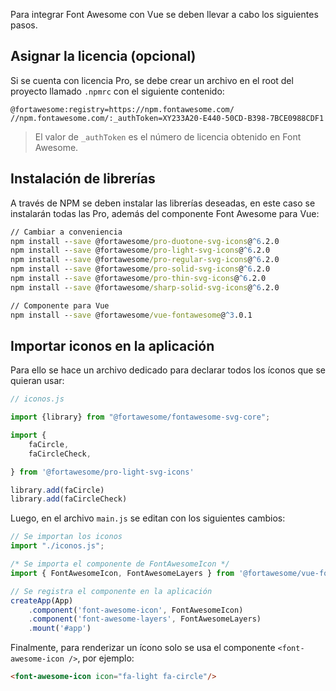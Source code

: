 Para integrar Font Awesome con Vue se deben llevar a cabo los siguientes pasos.

## Asignar la licencia (opcional)
Si se cuenta con licencia Pro, se debe crear un archivo en el root del proyecto llamado `.npmrc` con el siguiente contenido:

```
@fortawesome:registry=https://npm.fontawesome.com/
//npm.fontawesome.com/:_authToken=XY233A20-E440-50CD-B398-7BCE0988CDF1
```
> El valor de `_authToken` es el número de licencia obtenido en Font Awesome.


## Instalación de librerías
A través de NPM se deben instalar las librerías deseadas, en este caso se instalarán todas las Pro, además del componente Font Awesome para Vue:

```cmd
// Cambiar a conveniencia
npm install --save @fortawesome/pro-duotone-svg-icons@^6.2.0
npm install --save @fortawesome/pro-light-svg-icons@^6.2.0
npm install --save @fortawesome/pro-regular-svg-icons@^6.2.0
npm install --save @fortawesome/pro-solid-svg-icons@^6.2.0
npm install --save @fortawesome/pro-thin-svg-icons@^6.2.0
npm install --save @fortawesome/sharp-solid-svg-icons@^6.2.0

// Componente para Vue
npm install --save @fortawesome/vue-fontawesome@^3.0.1
```

## Importar iconos en la aplicación
Para ello se hace un archivo dedicado para declarar todos los íconos que se quieran usar:

```javascript
// iconos.js

import {library} from "@fortawesome/fontawesome-svg-core";

import {
    faCircle,
    faCircleCheck,

} from '@fortawesome/pro-light-svg-icons'

library.add(faCircle)
library.add(faCircleCheck)
```

Luego, en el archivo `main.js` se editan con los siguientes cambios:

```js
// Se importan los iconos
import "./iconos.js";

/* Se importa el componente de FontAwesomeIcon */
import { FontAwesomeIcon, FontAwesomeLayers } from '@fortawesome/vue-fontawesome'

// Se registra el componente en la aplicación
createApp(App)
    .component('font-awesome-icon', FontAwesomeIcon)
    .component('font-awesome-layers', FontAwesomeLayers)
    .mount('#app')
```

Finalmente, para renderizar un ícono solo se usa el componente `<font-awesome-icon />`, por ejemplo:
```html
<font-awesome-icon icon="fa-light fa-circle"/>
```
  
